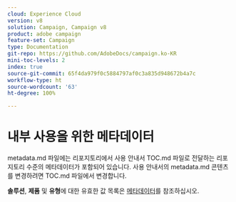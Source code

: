 ```yaml
---
cloud: Experience Cloud
version: v8
solution: Campaign, Campaign v8
product: adobe campaign
feature-set: Campaign
type: Documentation
git-repo: https://github.com/AdobeDocs/campaign.ko-KR
mini-toc-levels: 2
index: true
source-git-commit: 65f4da979f0c5884797af0c3a835d948672b4a7c
workflow-type: ht
source-wordcount: '63'
ht-degree: 100%

---
```



# 내부 사용을 위한 메타데이터

metadata.md 파일에는 리포지토리에서 사용 안내서 TOC.md 파일로 전달하는 리포지토리 수준의 메타데이터가 포함되어 있습니다. 사용 안내서의 metadata.md 콘텐츠를 변경하려면 TOC.md 파일에서 변경합니다.

**솔루션**, **제품** 및 **유형**&#x200B;에 대한 유효한 값 목록은 [메타데이터](https://experienceleague.adobe.com/docs/authoring-guide-exl/using/editing/user-guide-setup/metadata.html?lang=ko)를 참조하십시오.

